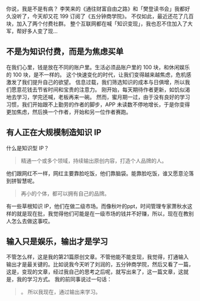 你说，我是不是有病？
李笑来的《通往财富自由之路》和「樊登读书会」我都好久没听了，今天却又花 199 订阅了《五分钟商学院》。
不仅如此，最近还花了几百块，加入了两个付费社群。
整个互联网都在喊「知识变现」，我也忍不住加入了大军，帮好多人变了现...

## 不是为知识付费，而是为焦虑买单
​在我们心里，钱是放在不同的账户里。生活必须品账户里的 100 块，和休闲娱乐的 100 块，是不一样的。
这个快速变化的时代，让我们变得越来越焦虑，危机感激发了我们提升自己的欲望。
信息过载，我们筛选知识的成本与日俱增，所以我们愿意花钱去节省时间和宝贵的注意力。
刚开始，每天期待作者更新，如饥似渴地去学习，学完还喊，老板再来一碗。
然而，蜜月期一过，由于没有良好的学习习惯，我们开始跟不上勤劳的作者的脚步，APP 未读数不停地增长，于是你变得更加焦虑，然后换一个作者，开始和另一位作者赛跑。
## 有人正在大规模制造知识 IP
什么是知识型 IP？
>精通一个或多个领域，持续输出原创内容，打造个人品牌的人。

他们跟网红不一样，网红主要靠脸吃饭，他们靠脑袋。能靠脸吃饭，谁又愿意沦落到拼智慧呢。

>再小的个体，都可以拥有自己的品牌。

有一些草根知识 IP，他们在做二级市场。
​而像秋叶的ppt，时间管理专家萧秋水这样的就是现在批，我觉得他们可能是在一级市场的钱并不好赚，所以，现在在教别人怎么去做这事哎。

## 输入只是娱乐，输出才是学习
​不管怎么样，这是我的第21篇原创文章。不管他能不能变现，我觉得，打通输入输出才是最关键的。比如说我今天听了刘润的，五分钟商学院，然后又看了一篇，这是，变现的文章，经过我自己的思考之后呢，就写出来了，这一篇文章，这就是，我的学习方式。
我的前同事说过一句话：
>。
所以我现在，通过输出来学习。